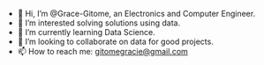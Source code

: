 - 👋 Hi, I’m @Grace-Gitome, an Electronics and Computer Engineer.
- 👀 I’m interested solving solutions using data.
- 🌱 I’m currently learning Data Science.
- 💞️ I’m looking to collaborate on data for good projects.
- 📫 How to reach me: gitomegracie@gmail.com


